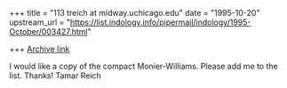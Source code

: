+++
title = "113 treich at midway.uchicago.edu"
date = "1995-10-20"
upstream_url = "https://list.indology.info/pipermail/indology/1995-October/003427.html"

+++
[Archive link](https://list.indology.info/pipermail/indology/1995-October/003427.html)

I would like a copy of the compact Monier-Williams. Please add me to the list.
Thanks!
Tamar Reich 







